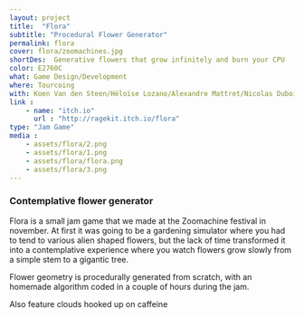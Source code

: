 ```yaml
---
layout: project
title:  "Flora"
subtitle: "Procedural Flower Generator"
permalink: flora
cover: flora/zoomachines.jpg
shortDes:  Generative flowers that grow infinitely and burn your CPU
color: E2760C
what: Game Design/Development
where: Tourcoing
with: Koen Van den Steen/Héloïse Lozano/Alexandre Mattret/Nicolas Dubois
link : 
    - name: "itch.io"
      url : "http://ragekit.itch.io/flora"
type: "Jam Game"
media :
    - assets/flora/2.png
    - assets/flora/1.png
    - assets/flora/flora.png
    - assets/flora/3.png
---
```



### Contemplative flower generator
Flora is a small jam game that we made at the Zoomachine festival in november.
At first it was going to be a gardening simulator where you had to tend to various alien shaped flowers, but the lack of time transformed it into a contemplative experience where you watch flowers grow slowly from a simple stem to a gigantic tree.


Flower geometry is procedurally generated from scratch, with an homemade algorithm coded in a couple of hours during the jam. 

Also feature clouds hooked up on caffeine